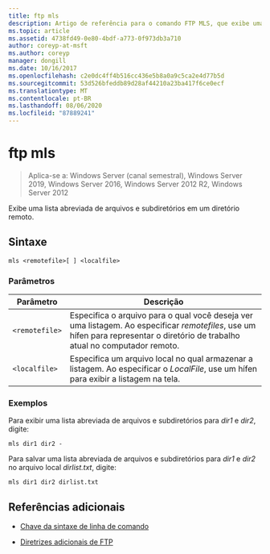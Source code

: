 ```yaml
---
title: ftp mls
description: Artigo de referência para o comando FTP MLS, que exibe uma lista abreviada de arquivos e subdiretórios em um diretório remoto.
ms.topic: article
ms.assetid: 4738fd49-0e80-4bdf-a773-0f973db3a710
author: coreyp-at-msft
ms.author: coreyp
manager: dongill
ms.date: 10/16/2017
ms.openlocfilehash: c2e0dc4ff4b516cc436e5b8a0a9c5ca2e4d77b5d
ms.sourcegitcommit: 53d526bfeddb89d28af44210a23ba417f6ce0ecf
ms.translationtype: MT
ms.contentlocale: pt-BR
ms.lasthandoff: 08/06/2020
ms.locfileid: "87889241"
---
```

# <a name="ftp-mls"></a>ftp mls

> Aplica-se a: Windows Server (canal semestral), Windows Server 2019, Windows Server 2016, Windows Server 2012 R2, Windows Server 2012

Exibe uma lista abreviada de arquivos e subdiretórios em um diretório remoto.

## <a name="syntax"></a>Sintaxe

```
mls <remotefile>[ ] <localfile>
```

### <a name="parameters"></a>Parâmetros

| Parâmetro | Descrição |
| --------- | ----------- |
| `<remotefile>` | Especifica o arquivo para o qual você deseja ver uma listagem. Ao especificar *remotefiles*, use um hífen para representar o diretório de trabalho atual no computador remoto. |
| `<localfile>` | Especifica um arquivo local no qual armazenar a listagem. Ao especificar o *LocalFile*, use um hífen para exibir a listagem na tela. |

### <a name="examples"></a>Exemplos

Para exibir uma lista abreviada de arquivos e subdiretórios para *dir1* e *dir2*, digite:

```
mls dir1 dir2 -
```

Para salvar uma lista abreviada de arquivos e subdiretórios para *dir1* e *dir2* no arquivo local *dirlist.txt*, digite:

```
mls dir1 dir2 dirlist.txt
```

## <a name="additional-references"></a>Referências adicionais

- [Chave da sintaxe de linha de comando](command-line-syntax-key.md)

- [Diretrizes adicionais de FTP](/previous-versions/orphan-topics/ws.10/cc756013(v=ws.10))

